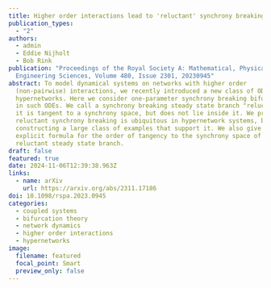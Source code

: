 ```yaml
---
title: Higher order interactions lead to 'reluctant' synchrony breaking
publication_types:
  - "2"
authors:
  - admin
  - Eddie Nijholt
  - Bob Rink
publication: "Proceedings of the Royal Society A: Mathematical, Physical and
  Engineering Sciences, Volume 480, Issue 2301, 20230945"
abstract: To model dynamical systems on networks with higher order
  (non-pairwise) interactions, we recently introduced a new class of ODEs on
  hypernetworks. Here we consider one-parameter synchrony breaking bifurcations
  in such ODEs. We call a synchrony breaking steady state branch "reluctant" if
  it is tangent to a synchrony space, but does not lie inside it. We prove that
  reluctant synchrony breaking is ubiquitous in hypernetwork systems, by
  constructing a large class of examples that support it. We also give an
  explicit formula for the order of tangency to the synchrony space of a
  reluctant steady state branch.
draft: false
featured: true
date: 2024-11-06T12:39:38.963Z
links:
  - name: arXiv
    url: https://arxiv.org/abs/2311.17186
doi: 10.1098/rspa.2023.0945
categories:
  - coupled systems
  - bifurcation theory
  - network dynamics
  - higher order interactions
  - hypernetworks
image:
  filename: featured
  focal_point: Smart
  preview_only: false
---
```

